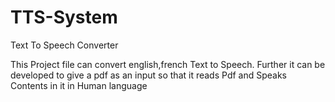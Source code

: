 # TTS-System
Text To Speech Converter

This Project file can convert english,french Text to Speech.
Further it can be developed to give a pdf as an input so that it reads Pdf and Speaks Contents in it in Human language

